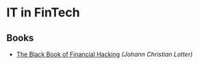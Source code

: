 # IT in FinTech

## Books
- [The Black Book of Financial Hacking](https://www.amazon.com/Black-Book-Financial-Hacking-Algorithmic/dp/1546515216) _(Johann Christian Lotter)_